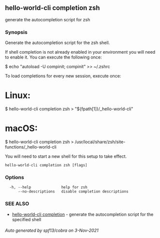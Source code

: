 ## hello-world-cli completion zsh

generate the autocompletion script for zsh

### Synopsis


Generate the autocompletion script for the zsh shell.

If shell completion is not already enabled in your environment you will need
to enable it.  You can execute the following once:

$ echo "autoload -U compinit; compinit" >> ~/.zshrc

To load completions for every new session, execute once:
# Linux:
$ hello-world-cli completion zsh > "${fpath[1]}/_hello-world-cli"
# macOS:
$ hello-world-cli completion zsh > /usr/local/share/zsh/site-functions/_hello-world-cli

You will need to start a new shell for this setup to take effect.


```
hello-world-cli completion zsh [flags]
```

### Options

```
  -h, --help              help for zsh
      --no-descriptions   disable completion descriptions
```

### SEE ALSO

* [hello-world-cli completion](hello-world-cli_completion.md)	 - generate the autocompletion script for the specified shell

###### Auto generated by spf13/cobra on 3-Nov-2021
